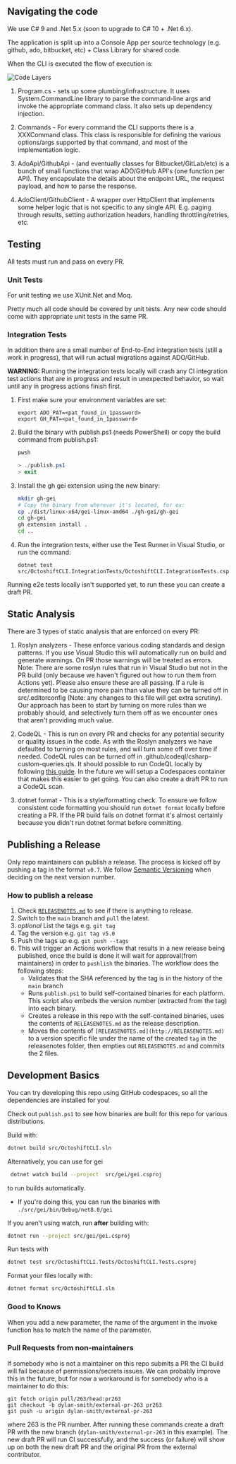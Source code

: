 ## Navigating the code
We use C# 9 and .Net 5.x (soon to upgrade to C# 10 + .Net 6.x).

The application is split up into a Console App per source technology (e.g. github, ado, bitbucket, etc) + Class Library for shared code.

When the CLI is executed the flow of execution is:

![Code Layers](../images/CodeLayers.png)

1. Program.cs - sets up some plumbing/infrastructure. It uses System.CommandLine library to parse the command-line args and invoke the appropriate command class. It also sets up dependency injection.

2. Commands - For every command the CLI supports there is a XXXCommand class. This class is responsible for defining the various options/args supported by that command, and most of the implementation logic.

3. AdoApi/GithubApi - (and eventually classes for Bitbucket/GitLab/etc) is a bunch of small functions that wrap ADO/GitHub API's (one function per API). They encapsulate the details about the endpoint URL, the request payload, and how to parse the response.

4. AdoClient/GithubClient - A wrapper over HttpClient that implements some helper logic that is not specific to any single API. E.g. paging through results, setting authorization headers, handling throttling/retries, etc.

## Testing
All tests must run and pass on every PR.

### Unit Tests
For unit testing we use XUnit.Net and Moq.

Pretty much all code should be covered by unit tests. Any new code should come with appropriate unit tests in the same PR.

### Integration Tests
In addition there are a small number of End-to-End integration tests (still a work in progress), that will run actual migrations against ADO/GitHub.

**WARNING:** Running the integration tests locally will crash any CI integration test actions that are in progress and result in unexpected behavior, so wait until any in progress actions finish first.

1. First make sure your environment variables are set:
    ```
    export ADO_PAT=<pat_found_in_1password>
    export GH_PAT=<pat_found_in_1password>
    ```
2. Build the binary with publish.ps1 (needs PowerShell) or copy the build command from publish.ps1:
    ```bash
    pwsh
    ```
    ```powershell
    > ./publish.ps1
    > exit
    ```
3. Install the gh gei extension using the new binary:
    ```bash
    mkdir gh-gei
    # Copy the binary from wherever it's located, for ex:
    cp ./dist/linux-x64/gei-linux-amd64 ./gh-gei/gh-gei
    cd gh-gei
    gh extension install .
    cd ..
    ```
4. Run the integration tests, either use the Test Runner in Visual Studio, or run the command:
    ```
    dotnet test src/OctoshiftCLI.IntegrationTests/OctoshiftCLI.IntegrationTests.csproj
    ```

Running e2e tests locally isn't supported yet, to run these you can create a draft PR.

## Static Analysis
There are 3 types of static analysis that are enforced on every PR:
1. Roslyn analyzers - These enforce various coding standards and design patterns. If you use Visual Studio this will automatically run on build and generate warnings. On PR those warnings will be treated as errors. Note: There are some roslyn rules that run in Visual Studio but not in the PR build (only because we haven't figured out how to run them from Actions yet). Please also ensure these are all passing. If a rule is determined to be causing more pain than value they can be turned off in src/.editorconfig (Note: any changes to this file will get extra scrutiny). Our approach has been to start by turning on more rules than we probably should, and selectively turn them off as we encounter ones that aren't providing much value.

2. CodeQL - This is run on every PR and checks for any potential security or quality issues in the code. As with the Roslyn analyzers we have defaulted to turning on most rules, and will turn some off over time if needed. CodeQL rules can be turned off in .github/codeql/csharp-custom-queries.qls. It should possible to run CodeQL locally by following [this guide](https://codeql.github.com/docs/codeql-cli/getting-started-with-the-codeql-cli/). In the future we will setup a Codespaces container that makes this easier to get going. You can also create a draft PR to run a CodeQL scan.

3. dotnet format - This is a style/formatting check. To ensure we follow consistent code formatting you should run `dotnet format` locally before creating a PR. If the PR build fails on dotnet format it's almost certainly because you didn't run dotnet format before committing.

## Publishing a Release
Only repo maintainers can publish a release. The process is kicked off by pushing a tag in the format `v0.7`. We follow [Semantic Versioning](https://semver.org/) when deciding on the next version number.

### How to publish a release

1. Check [`RELEASENOTES.md`](http://releasenotes.md/) to see if there is anything to release.
2. Switch to the `main` branch and `pull` the latest.
3. *optional* List the tags e.g. `git tag`
4. Tag the version e.g. `git tag v5.0`
5. Push the tags up e.g. `git push --tags`
6. This will trigger an Actions workflow that results in a new release being published, once the build is done it will wait for approval(from maintainers) in order to `pushlish` the binaries. The workflow does the following steps:
    - Validates that the SHA referenced by the tag is in the history of the `main` branch
    - Runs `publish.ps1` to build self-contained binaries for each platform. This script also embeds the version number (extracted from the tag) into each binary.
    - Creates a release in this repo with the self-contained binaries, uses the contents of `RELEASENOTES.md` as the release description.
    - Moves the contents of `[RELEASENOTES.md](http://RELEASENOTES.md)` to a version specific file under the name of the created `tag` in the releasenotes folder, then empties out `RELEASENOTES.md` and commits the 2 files.

## Development Basics

You can try developing this repo using GitHub codespaces, so all the dependencies are installed for you!

Check out `publish.ps1` to see how binaries are built for this repo for various distributions.

Build with:
```bash
dotnet build src/OctoshiftCLI.sln
```

Alternatively, you can use for gei
```bash
 dotnet watch build --project  src/gei/gei.csproj
```
to run builds automatically.
- If you're doing this, you can run the binaries with `./src/gei/bin/Debug/net8.0/gei`

If you aren't using watch, run **after** building with:
```bash
dotnet run --project src/gei/gei.csproj
```

Run tests with
```bash
dotnet test src/OctoshiftCLI.Tests/OctoshiftCLI.Tests.csproj
```

Format your files locally with:
```bash
dotnet format src/OctoshiftCLI.sln
```

### Good to Knows

When you add a new parameter, the name of the argument in the invoke function has to match the name of the parameter.

### Pull Requests from non-maintainers

If somebody who is not a maintainer on this repo submits a PR the CI build will fail because of permissions/secrets issues. We can probably improve this in the future, but for now a workaround is for somebody who is a maintainer to do this:
```
git fetch origin pull/263/head:pr263
git checkout -b dylan-smith/external-pr-263 pr263
git push -u origin dylan-smith/external-pr-263
```
where 263 is the PR number. After running these commands create a draft PR with the new branch (`dylan-smith/external-pr-263` in this example). The new draft PR will run CI successfully, and the success (or failure) will show up on both the new draft PR and the original PR from the external contributor.
